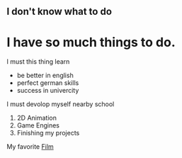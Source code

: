 
I don't know what to do
-------------
I have so much things to do.
======

I must this thing learn
* be better in english
* perfect german skills
* success in univercity

I  must devolop myself nearby school
1. 2D Animation 
2. Game Engines 
3. Finishing my projects
 
 My  favorite  [Film](https://www.imdb.com/title/tt2576852/)
